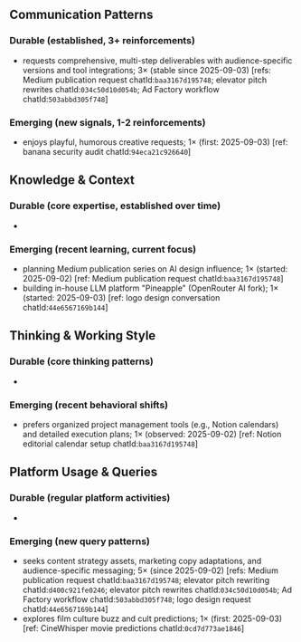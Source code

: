 ## Communication Patterns
### Durable (established, 3+ reinforcements)
- requests comprehensive, multi-step deliverables with audience-specific versions and tool integrations; 3× (stable since 2025-09-03) [refs: Medium publication request chatId:`baa3167d195748`; elevator pitch rewrites chatId:`034c50d10d054b`; Ad Factory workflow chatId:`503abbd305f748`]

### Emerging (new signals, 1-2 reinforcements)
- enjoys playful, humorous creative requests; 1× (first: 2025-09-03) [ref: banana security audit chatId:`94eca21c926640`]

## Knowledge & Context
### Durable (core expertise, established over time)
-

### Emerging (recent learning, current focus)
- planning Medium publication series on AI design influence; 1× (started: 2025-09-02) [ref: Medium publication request chatId:`baa3167d195748`]
- building in-house LLM platform "Pineapple" (OpenRouter AI fork); 1× (started: 2025-09-03) [ref: logo design conversation chatId:`44e6567169b144`]

## Thinking & Working Style
### Durable (core thinking patterns)
-

### Emerging (recent behavioral shifts)
- prefers organized project management tools (e.g., Notion calendars) and detailed execution plans; 1× (observed: 2025-09-02) [ref: Notion editorial calendar setup chatId:`baa3167d195748`]

## Platform Usage & Queries
### Durable (regular platform activities)
-

### Emerging (new query patterns)
- seeks content strategy assets, marketing copy adaptations, and audience-specific messaging; 5× (since 2025-09-02) [refs: Medium publication request chatId:`baa3167d195748`; elevator pitch rewriting chatId:`d400c921fe0246`; elevator pitch rewrites chatId:`034c50d10d054b`; Ad Factory workflow chatId:`503abbd305f748`; logo design request chatId:`44e6567169b144`]
- explores film culture buzz and cult predictions; 1× (first: 2025-09-03) [ref: CineWhisper movie predictions chatId:`0cd7d773ae1846`]